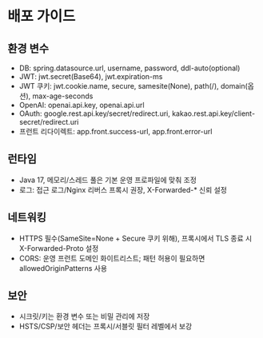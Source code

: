 # 배포 가이드

## 환경 변수
- DB: spring.datasource.url, username, password, ddl-auto(optional)
- JWT: jwt.secret(Base64), jwt.expiration-ms
- JWT 쿠키: jwt.cookie.name, secure, samesite(None), path(/), domain(옵션), max-age-seconds
- OpenAI: openai.api.key, openai.api.url
- OAuth: google.rest.api.key/secret/redirect.uri, kakao.rest.api.key/client-secret/redirect.uri
- 프런트 리다이렉트: app.front.success-url, app.front.error-url

## 런타임
- Java 17, 메모리/스레드 풀은 기본 운영 프로파일에 맞춰 조정
- 로그: 접근 로그/Nginx 리버스 프록시 권장, X-Forwarded-* 신뢰 설정

## 네트워킹
- HTTPS 필수(SameSite=None + Secure 쿠키 위해), 프록시에서 TLS 종료 시 X-Forwarded-Proto 설정
- CORS: 운영 프런트 도메인 화이트리스트; 패턴 허용이 필요하면 allowedOriginPatterns 사용

## 보안
- 시크릿/키는 환경 변수 또는 비밀 관리에 저장
- HSTS/CSP/보안 헤더는 프록시/서블릿 필터 레벨에서 보강
